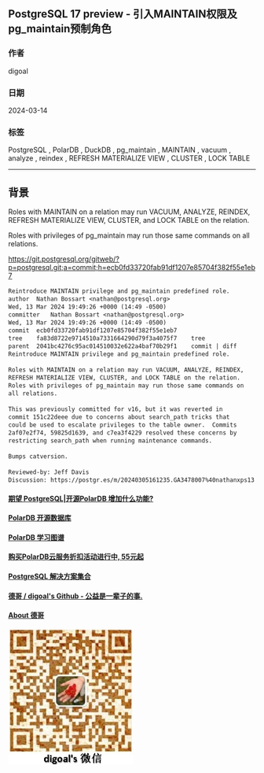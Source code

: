 ## PostgreSQL 17 preview - 引入MAINTAIN权限及pg_maintain预制角色       
                                                                            
### 作者                                                                            
digoal                                                                            
                                                                            
### 日期                                                                            
2024-03-14                                                                     
                                                                            
### 标签                                                                            
PostgreSQL , PolarDB , DuckDB , pg_maintain , MAINTAIN , vacuum , analyze , reindex , REFRESH MATERIALIZE VIEW , CLUSTER , LOCK TABLE                          
                                                                            
----                                                                            
                                                                            
## 背景     
Roles with MAINTAIN on a relation may run VACUUM, ANALYZE, REINDEX, REFRESH MATERIALIZE VIEW, CLUSTER, and LOCK TABLE on the relation.  
  
Roles with privileges of pg_maintain may run those same commands on all relations.  
  
https://git.postgresql.org/gitweb/?p=postgresql.git;a=commit;h=ecb0fd33720fab91df1207e85704f382f55e1eb7  
  
```  
Reintroduce MAINTAIN privilege and pg_maintain predefined role.  
author	Nathan Bossart <nathan@postgresql.org>	  
Wed, 13 Mar 2024 19:49:26 +0000 (14:49 -0500)  
committer	Nathan Bossart <nathan@postgresql.org>	  
Wed, 13 Mar 2024 19:49:26 +0000 (14:49 -0500)  
commit	ecb0fd33720fab91df1207e85704f382f55e1eb7  
tree	fa83d8722e9714510a7331664290d79f3a4075f7	tree  
parent	2041bc4276c95ac014510032e622a4baf70b29f1	commit | diff  
Reintroduce MAINTAIN privilege and pg_maintain predefined role.  
  
Roles with MAINTAIN on a relation may run VACUUM, ANALYZE, REINDEX,  
REFRESH MATERIALIZE VIEW, CLUSTER, and LOCK TABLE on the relation.  
Roles with privileges of pg_maintain may run those same commands on  
all relations.  
  
This was previously committed for v16, but it was reverted in  
commit 151c22deee due to concerns about search_path tricks that  
could be used to escalate privileges to the table owner.  Commits  
2af07e2f74, 59825d1639, and c7ea3f4229 resolved these concerns by  
restricting search_path when running maintenance commands.  
  
Bumps catversion.  
  
Reviewed-by: Jeff Davis  
Discussion: https://postgr.es/m/20240305161235.GA3478007%40nathanxps13  
```  
  
  
#### [期望 PostgreSQL|开源PolarDB 增加什么功能?](https://github.com/digoal/blog/issues/76 "269ac3d1c492e938c0191101c7238216")
  
  
#### [PolarDB 开源数据库](https://openpolardb.com/home "57258f76c37864c6e6d23383d05714ea")
  
  
#### [PolarDB 学习图谱](https://www.aliyun.com/database/openpolardb/activity "8642f60e04ed0c814bf9cb9677976bd4")
  
  
#### [购买PolarDB云服务折扣活动进行中, 55元起](https://www.aliyun.com/activity/new/polardb-yunparter?userCode=bsb3t4al "e0495c413bedacabb75ff1e880be465a")
  
  
#### [PostgreSQL 解决方案集合](../201706/20170601_02.md "40cff096e9ed7122c512b35d8561d9c8")
  
  
#### [德哥 / digoal's Github - 公益是一辈子的事.](https://github.com/digoal/blog/blob/master/README.md "22709685feb7cab07d30f30387f0a9ae")
  
  
#### [About 德哥](https://github.com/digoal/blog/blob/master/me/readme.md "a37735981e7704886ffd590565582dd0")
  
  
![digoal's wechat](../pic/digoal_weixin.jpg "f7ad92eeba24523fd47a6e1a0e691b59")
  
